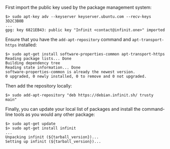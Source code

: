 <p>First import the public key used by the package management system:</p>
<pre><code>$> sudo apt-key adv --keyserver keyserver.ubuntu.com --recv-keys 3D2C3B0B
...
gpg: key 6821EB43: public key "Infinit &lt;contact@infinit.one&gt;" imported
</code></pre>

<p>Ensure that you have the <code>add-apt-repository</code> command and <code>apt-transport-https</code> installed:
<pre><code>$> sudo apt-get install software-properties-common apt-transport-https
Reading package lists... Done
Building dependency tree
Reading state information... Done
software-properties-common is already the newest version.
0 upgraded, 0 newly installed, 0 to remove and 0 not upgraded.
</code></pre>

<p>Then add the repository locally:</p>
<pre><code>$> sudo add-apt-repository "deb https://debian.infinit.sh/ trusty main"
</code></pre>

<p>Finally, you can update your local list of packages and install the command-line tools as you would any other package:</p>

<pre><code>$> sudo apt-get update
$> sudo apt-get install infinit
...
Unpacking infinit (${tarball_version})...
Setting up infinit (${tarball_version})...
</code></pre>
